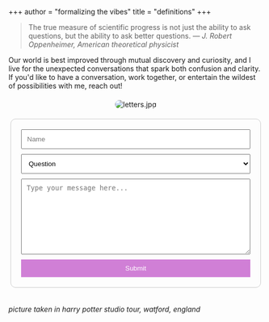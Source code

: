 +++
author = "formalizing the vibes"
title = "definitions"
+++

> The true measure of scientific progress is not just the ability to ask questions, but the ability to ask better questions. *— J. Robert Oppenheimer, American theoretical physicist*

Our world is best improved through mutual discovery and curiosity, and I live for the unexpected conversations that spark both confusion and clarity. If you'd like to have a conversation, work together, or entertain the wildest of possibilities with me, reach out!

<div style="display: flex; flex-wrap: wrap; max-width: 1000px; margin: 20px auto; gap: 20px; align-items: center;">
  <!-- Left column: Image -->
  <div style="flex: 1; min-width: 300px; display: flex; justify-content: center;">
    <img src="/letters.jpg" alt="letters.jpg" style="max-width: 100%; height: auto; border-radius: 10px;" />
  </div>

  <!-- Right column: Form -->
  <div style="flex: 1; min-width: 300px; display: flex; justify-content: center;">
    <form action="https://formspree.io/f/mkgvplpd" method="POST" style="width: 100%; max-width: 500px;">
      <fieldset style="border: 1px solid #ccc; padding: 20px; border-radius: 10px; display: flex; flex-direction: column;">
        <input type="text" name="name" placeholder="Name" style="width: 100%; padding: 10px; margin-bottom: 10px;" />
        <select name="dropdown" style="width: 100%; padding: 10px; margin-bottom: 10px;">
          <option value="question">Question</option>
          <option value="research">Research</option>
          <option value="collaborate">Product</option>
          <option value="other">Other</option>
        </select>
        <textarea name="comment" placeholder="Type your message here..." style="width: 100%; padding: 10px; margin-bottom: 10px; min-height: 150px;"></textarea>
        <button type="submit" style="width: 100%; padding: 10px; background-color: #d07fd6; color: white; border: none; cursor: pointer;">
          Submit
        </button>
      </fieldset>
    </form>
  </div>
</div>

*picture taken in harry potter studio tour, watford, england*